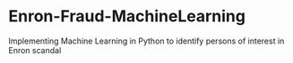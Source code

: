 # Enron-Fraud-MachineLearning

Implementing Machine Learning in Python to identify persons of interest in Enron scandal
